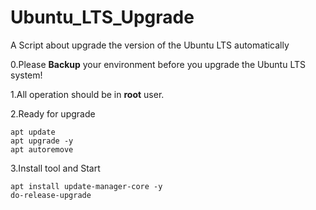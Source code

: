 # Ubuntu_LTS_Upgrade
A Script about upgrade the version of the Ubuntu LTS automatically

0.Please __Backup__ your environment before you upgrade the Ubuntu LTS system!

1.All operation should be in __root__ user.

2.Ready for upgrade

```
apt update
apt upgrade -y
apt autoremove
```

3.Install tool and Start

```
apt install update-manager-core -y
do-release-upgrade
```
